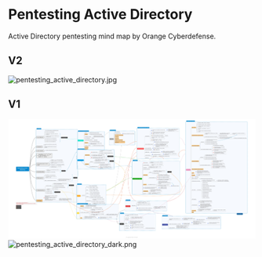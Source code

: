 # Pentesting Active Directory

Active Directory pentesting mind map by Orange Cyberdefense.

## V2

![pentesting_active_directory.jpg](v2/pentesting_active_directory.svg)

## V1

![pentesting_active_directory.jpg](v1/pentesting_active_directory.jpg)
![pentesting_active_directory_dark.png](v1/pentesting_active_directory_dark.png)
